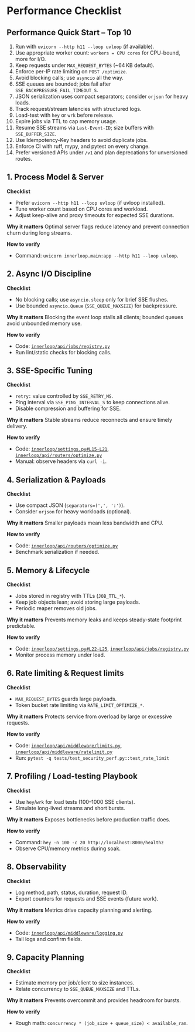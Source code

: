# Performance Checklist

## Performance Quick Start – Top 10
1. Run with `uvicorn --http h11 --loop uvloop` (if available).
2. Use appropriate worker count: `workers = CPU cores` for CPU-bound, more for I/O.
3. Keep requests under `MAX_REQUEST_BYTES` (~64 KB default).
4. Enforce per-IP rate limiting on `POST /optimize`.
5. Avoid blocking calls; use `asyncio` all the way.
6. SSE queues are bounded; jobs fail after `SSE_BACKPRESSURE_FAIL_TIMEOUT_S`.
7. JSON serialization uses compact separators; consider `orjson` for heavy loads.
8. Track request/stream latencies with structured logs.
9. Load-test with `hey` or `wrk` before release.
10. Expire jobs via TTL to cap memory usage.
11. Resume SSE streams via `Last-Event-ID`; size buffers with `SSE_BUFFER_SIZE`.
12. Use Idempotency-Key headers to avoid duplicate jobs.
13. Enforce CI with ruff, mypy, and pytest on every change.
14. Prefer versioned APIs under `/v1` and plan deprecations for unversioned routes.

## 1. Process Model & Server
**Checklist**
- Prefer `uvicorn --http h11 --loop uvloop` (if uvloop installed).
- Tune worker count based on CPU cores and workload.
- Adjust keep-alive and proxy timeouts for expected SSE durations.

**Why it matters**
Optimal server flags reduce latency and prevent connection churn during long streams.

**How to verify**
- Command: `uvicorn innerloop.main:app --http h11 --loop uvloop`.

## 2. Async I/O Discipline
**Checklist**
- No blocking calls; use `asyncio.sleep` only for brief SSE flushes.
- Use bounded `asyncio.Queue` (`SSE_QUEUE_MAXSIZE`) for backpressure.

**Why it matters**
Blocking the event loop stalls all clients; bounded queues avoid unbounded memory use.

**How to verify**
- Code: [`innerloop/api/jobs/registry.py`](innerloop/api/jobs/registry.py)
- Run lint/static checks for blocking calls.

## 3. SSE-Specific Tuning
**Checklist**
- `retry:` value controlled by `SSE_RETRY_MS`.
- Ping interval via `SSE_PING_INTERVAL_S` to keep connections alive.
- Disable compression and buffering for SSE.

**Why it matters**
Stable streams reduce reconnects and ensure timely delivery.

**How to verify**
- Code: [`innerloop/settings.py#L15-L21`](innerloop/settings.py#L15-L21), [`innerloop/api/routers/optimize.py`](innerloop/api/routers/optimize.py)
- Manual: observe headers via `curl -i`.

## 4. Serialization & Payloads
**Checklist**
- Use compact JSON (`separators=(',', ':')`).
- Consider `orjson` for heavy workloads (optional).

**Why it matters**
Smaller payloads mean less bandwidth and CPU.

**How to verify**
- Code: [`innerloop/api/routers/optimize.py`](innerloop/api/routers/optimize.py)
- Benchmark serialization if needed.

## 5. Memory & Lifecycle
**Checklist**
- Jobs stored in registry with TTLs (`JOB_TTL_*`).
- Keep job objects lean; avoid storing large payloads.
- Periodic reaper removes old jobs.

**Why it matters**
Prevents memory leaks and keeps steady-state footprint predictable.

**How to verify**
- Code: [`innerloop/settings.py#L22-L25`](innerloop/settings.py#L22-L25), [`innerloop/api/jobs/registry.py`](innerloop/api/jobs/registry.py)
- Monitor process memory under load.

## 6. Rate limiting & Request limits
**Checklist**
- `MAX_REQUEST_BYTES` guards large payloads.
- Token bucket rate limiting via `RATE_LIMIT_OPTIMIZE_*`.

**Why it matters**
Protects service from overload by large or excessive requests.

**How to verify**
- Code: [`innerloop/api/middleware/limits.py`](innerloop/api/middleware/limits.py), [`innerloop/api/middleware/ratelimit.py`](innerloop/api/middleware/ratelimit.py)
- Run: `pytest -q tests/test_security_perf.py::test_rate_limit`

## 7. Profiling / Load-testing Playbook
**Checklist**
- Use `hey`/`wrk` for load tests (100–1000 SSE clients).
- Simulate long-lived streams and short bursts.

**Why it matters**
Exposes bottlenecks before production traffic does.

**How to verify**
- Command: `hey -n 100 -c 20 http://localhost:8000/healthz`
- Observe CPU/memory metrics during soak.

## 8. Observability
**Checklist**
- Log method, path, status, duration, request ID.
- Export counters for requests and SSE events (future work).

**Why it matters**
Metrics drive capacity planning and alerting.

**How to verify**
- Code: [`innerloop/api/middleware/logging.py`](innerloop/api/middleware/logging.py)
- Tail logs and confirm fields.

## 9. Capacity Planning
**Checklist**
- Estimate memory per job/client to size instances.
- Relate concurrency to `SSE_QUEUE_MAXSIZE` and TTLs.

**Why it matters**
Prevents overcommit and provides headroom for bursts.

**How to verify**
- Rough math: `concurrency * (job_size + queue_size) < available_ram`.
